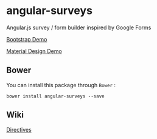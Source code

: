 # angular-surveys
Angular.js survey / form builder inspired by Google Forms

[Bootstrap Demo](htts://sharath1988.github.io/survey)

[Material Design Demo](htts://sharath1988.github.io/survey/material)

## Bower

You can install this package through `Bower` :

    bower install angular-surveys --save

## Wiki
[Directives](https://github.com/sharath1988/survey/wiki/Directives)
